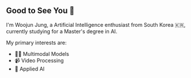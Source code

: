## Good to See You 👋

I'm Woojun Jung, a Artificial Intelligence enthusiast from South Korea 🇰🇷, currently studying for a Master's degree in AI.

My primary interests are:
- 👯‍♂️ Multimodal Models
- 📹 Video Processing
- 👷 Applied AI 

   


<!--
**jungnerd/Jungnerd** is a ✨ _special_ ✨ repository because its `README.md` (this file) appears on your GitHub profile.

---
<img src="https://img.shields.io/badge/Python-3776AB?style=for-the-badge&logo=python&logoColor=white"/>  <img src="https://img.shields.io/badge/Jupyter-F37626?style=for-the-badge&logo=jupyter&logoColor=white"/> <img src="https://img.shields.io/badge/PyTorch-EE4C2C?style=for-the-badge&logo=pytorch&logoColor=white"/>  <img src="https://img.shields.io/badge/R-276DC3?style=for-the-badge&logo=R&logoColor=white"/>

Here are some ideas to get you started:

- 🔭 I’m currently working on ...
- 🌱 I’m currently learning ...
- 👯 I’m looking to collaborate on ...
- 🤔 I’m looking for help with ...
- 💬 Ask me about ...
- 📫 How to reach me: ...
- 😄 Pronouns: ...
- ⚡ Fun fact: ...
-->
